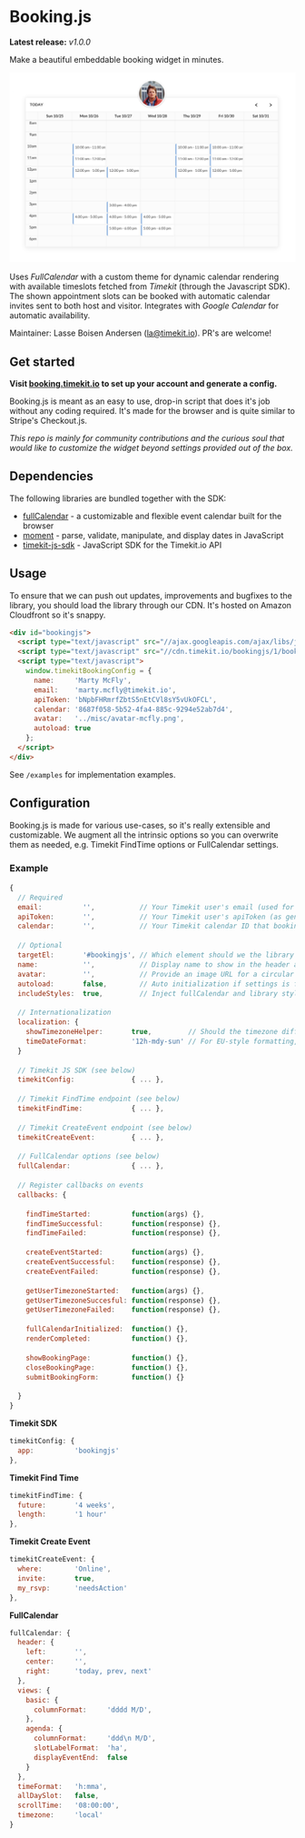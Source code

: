 # Booking.js

**Latest release:**  *v1.0.0*

Make a beautiful embeddable booking widget in minutes.

![Booking.js Screenshot](misc/widget-screenshot.png)

Uses *FullCalendar* with a custom theme for dynamic calendar rendering with available timeslots fetched from *Timekit* (through the Javascript SDK). The shown appointment slots can be booked with automatic calendar invites sent to both host and visitor. Integrates with *Google Calendar* for automatic availability.

Maintainer: Lasse Boisen Andersen ([la@timekit.io](mailto:la@timekit.io)). PR's are welcome!

## Get started

**Visit [booking.timekit.io](http://booking.timekit.io) to set up your account and generate a config.**

Booking.js is meant as an easy to use, drop-in script that does it's job without any coding required. It's made for the browser and is quite similar to Stripe's Checkout.js. 

*This repo is mainly for community contributions and the curious soul that would like to customize the widget beyond settings provided out of the box.*

## Dependencies

The following libraries are bundled together with the SDK:

- [fullCalendar](http://fullcalendar.io) - a customizable and flexible event calendar built for the browser
- [moment](https://momentjs.com) - parse, validate, manipulate, and display dates in JavaScript
- [timekit-js-sdk](https://github.com/timekit-io/js-sdk) - JavaScript SDK for the Timekit.io API

## Usage

To ensure that we can push out updates, improvements and bugfixes to the library, you should load the library through our CDN. It's hosted on Amazon Cloudfront so it's snappy.

```html
<div id="bookingjs">
  <script type="text/javascript" src="//ajax.googleapis.com/ajax/libs/jquery/2.1.3/jquery.min.js"></script>
  <script type="text/javascript" src="//cdn.timekit.io/bookingjs/1/booking.min.js" defer></script>
  <script type="text/javascript">
    window.timekitBookingConfig = {
      name:     'Marty McFly',
      email:    'marty.mcfly@timekit.io',
      apiToken: 'bNpbFHRmrfZbtS5nEtCVl8sY5vUkOFCL',
      calendar: '8687f058-5b52-4fa4-885c-9294e52ab7d4',
      avatar:   '../misc/avatar-mcfly.png',
      autoload: true
    };
  </script>
</div>
```
See `/examples` for implementation examples.
## Configuration

Booking.js is made for various use-cases, so it's really extensible and customizable. We augment all the intrinsic options so you can overwrite them as needed, e.g. Timekit FindTime options or FullCalendar settings.

### Example

```javascript
{
  // Required
  email:          '',           // Your Timekit user's email (used for auth)
  apiToken:       '',           // Your Timekit user's apiToken (as generated through the wizard)
  calendar:       '',           // Your Timekit calendar ID that bookings should end up in
  
  // Optional
  targetEl:       '#bookingjs', // Which element should we the library load into
  name:           '',           // Display name to show in the header and timezone helper
  avatar:         '',           // Provide an image URL for a circular image avatar
  autoload:       false,        // Auto initialization if settings is found on window
  includeStyles:  true,         // Inject fullCalendar and library styles in <head>

  // Internationalization
  localization: {
    showTimezoneHelper:       true,         // Should the timezone difference helper (bottom) be shown?
    timeDateFormat:           '12h-mdy-sun' // For EU-style formatting, use '24h-dmy-mon'
  }

  // Timekit JS SDK (see below)
  timekitConfig:              { ... },

  // Timekit FindTime endpoint (see below)
  timekitFindTime:            { ... },

  // Timekit CreateEvent endpoint (see below)
  timekitCreateEvent:         { ... },

  // FullCalendar options (see below)
  fullCalendar:               { ... },

  // Register callbacks on events
  callbacks: {

    findTimeStarted:          function(args) {},
    findTimeSuccessful:       function(response) {},
    findTimeFailed:           function(response) {},

    createEventStarted:       function(args) {},
    createEventSuccessful:    function(response) {},
    createEventFailed:        function(response) {},

    getUserTimezoneStarted:   function(args) {},
    getUserTimezoneSuccesful: function(response) {},
    getUserTimezoneFailed:    function(response) {},

    fullCalendarInitialized:  function() {},
    renderCompleted:          function() {},

    showBookingPage:          function() {},
    closeBookingPage:         function() {},
    submitBookingForm:        function() {}

  }
}
```

**Timekit SDK**
```javascript
timekitConfig: {
  app:          'bookingjs'
},
```

**Timekit Find Time**

```javascript
timekitFindTime: {
  future:       '4 weeks',
  length:       '1 hour'
},
```

**Timekit Create Event**

```javascript
timekitCreateEvent: {
  where:        'Online',
  invite:       true,
  my_rsvp:      'needsAction'
},
```

**FullCalendar**

```javascript
fullCalendar: {
  header: {
    left:       '',
    center:     '',
    right:      'today, prev, next'
  },
  views: {
    basic: {
      columnFormat:     'dddd M/D',
    },
    agenda: {
      columnFormat:     'ddd\n M/D',
      slotLabelFormat:  'ha',
      displayEventEnd:  false
    }
  },
  timeFormat:   'h:mma',
  allDaySlot:   false,
  scrollTime:   '08:00:00',
  timezone:     'local'
}
```
